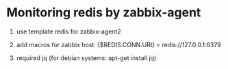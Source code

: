 # Monitoring redis by zabbix-agent

1. use template redis for zabbix-agent2

2. add macros for zabbix host: {$REDIS.CONN.URI} = redis://127.0.0.1:6379

3. required jq (for debian systems: apt-get install jq)

